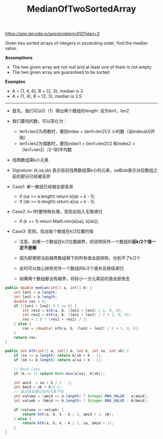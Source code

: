 ﻿---
layout: default
title: MedianOfTwoSortedArray
narrow: true
---
https://app.laicode.io/app/problem/410?plan=3

Given two sorted arrays of integers in ascending order, find the median value.

**Assumptions**

- The two given array are not null and at least one of them is not empty
- The two given array are guaranteed to be sorted

**Examples**

- A = {1, 4, 6}, B = {2, 3}, median is 3
- A = {1, 4}, B = {2, 3}, median is 2.5
***
- 首先，我们可以O（1）得出两个数组的length: 设为len1，len2
- 我们要找的数，可以简化为：
	- len1+len2为奇数时，要找index = (len1+len2)/2 小的数（设index从0开始）
	- len1+len2为偶数时，要找index1 = (len1+len2)/2 和index2 = （len1+len2）/2-1的平均数

- 找两数组第k小元素

- Signature: (k,sa,sb) 表示目前找两数组第k小的元素，sa和sb表示对应数组之前的部分已经被丢弃
- Case1: 单一数组已经被全部丢弃
	- if (sa >= a.length) return b[sb + k - 1];  
	- if (sb >= b.length) return a[sa + k - 1];
- Case2: k=1时要特殊处理，否则会陷入无限递归
	- if (k == 1) return Math.min(a[sa], b[sb]);
- Case3: 否则，找出每个数组在k/2位置的值
	- 注意，如果一个数组在k/2位置越界，则说明另外一个数组的**前k/2个值一定不是解**
	- 因为即使把当前越界数组剩下的所有值全部排除，也到不了k/2个
	- 此时可以放心排除另外一个数组的k/2个值并且继续递归

	- 如果两个数组都没有越界，将较小一方元素前的值全部舍去

```java
public double median(int[] a, int[] b) {  
    int len1 = a.length;  
    int len2 = b.length;  
    double res = 0;  
    if ((len1 + len2) % 2 == 0) {  
        int res1 = kth(a, b, (len1 + len2) / 2, 0, 0);  
        int res2 = kth(a, b, (len1 + len2) / 2 + 1, 0, 0);  
        res = 1.0 * (res1 + res2) / 2;  
    } else {  
        res = (double) kth(a, b, (len1 + len2) / 2 + 1, 0, 0);  
    }  
    return res;  
}  
  
public int kth(int[] a, int[] b, int k, int sa, int sb) {  
    if (sa >= a.length) return b[sb + k - 1];  
    if (sb >= b.length) return a[sa + k - 1];  
  
    // Base Case  
    if (k == 1) return Math.min(a[sa], b[sb]);  
  
    int amid  = sa + k / 2 - 1;  
    int bmid = sb + k/2-1;  
    // 选出各自要比较的元素下标  
    int valuea = (amid >= a.length) ? Integer.MAX_VALUE : a[amid];  
    int valueb = (bmid >= b.length) ? Integer.MAX_VALUE : b[bmid];  
  
    if (valuea <= valueb) {  
        return kth(a, b, k - k / 2, amid + 1, sb);  
    } else {  
        return kth(a, b, k - k / 2, sa, bmid + 1);  
    }  
}
```
	
